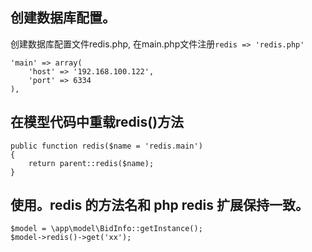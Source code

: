 ## 创建数据库配置。
创建数据库配置文件redis.php, 在main.php文件注册`redis => 'redis.php'`

	'main' => array(
        'host' => '192.168.100.122',
        'port' => 6334
    ),
## 在模型代码中重载redis()方法

    public function redis($name = 'redis.main')
    {
        return parent::redis($name);
    }


## 使用。redis 的方法名和 php redis 扩展保持一致。

    $model = \app\model\BidInfo::getInstance();
	$model->redis()->get('xx');
